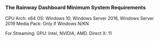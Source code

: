 ### The Rainway Dashboard Minimum System Requirements 

CPU Arch: x64
OS: Windows 10, Windows Server 2016, Windows Server 2019
Media Pack: Only if Windows N/KN


For Streaming: 
GPU: Intel, NVIDIA, AMD.
Direct X: 11
